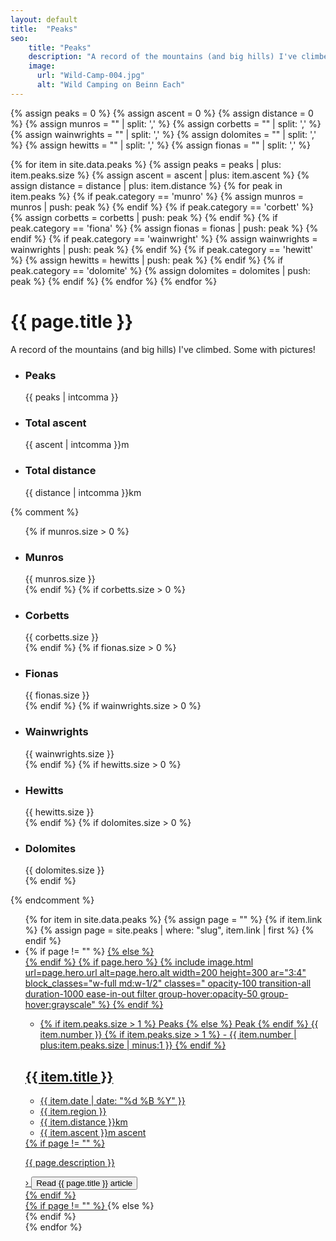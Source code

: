 ```yaml
---
layout: default
title:  "Peaks"
seo:
    title: "Peaks"
    description: "A record of the mountains (and big hills) I've climbed."
    image:
      url: "Wild-Camp-004.jpg"
      alt: "Wild Camping on Beinn Each"
---
```

{% assign peaks = 0 %}
{% assign ascent = 0 %}
{% assign distance = 0 %}
{% assign munros = "" | split: ',' %}
{% assign corbetts = "" | split: ',' %}
{% assign wainwrights = "" | split: ',' %}
{% assign dolomites = "" | split: ',' %}
{% assign hewitts = "" | split: ',' %}
{% assign fionas = "" | split: ',' %}

{% for item in site.data.peaks %}
  {% assign peaks = peaks | plus: item.peaks.size %}
  {% assign ascent = ascent | plus: item.ascent %}
  {% assign distance = distance  | plus: item.distance %}
  {% for peak in item.peaks %}
    {% if peak.category == 'munro' %}
      {% assign munros = munros | push: peak %}
    {% endif %}
    {% if peak.category == 'corbett' %}
      {% assign corbetts = corbetts | push: peak %}
    {% endif %}
    {% if peak.category == 'fiona' %}
      {% assign fionas = fionas | push: peak %}
    {% endif %}
    {% if peak.category == 'wainwright' %}
      {% assign wainwrights = wainwrights | push: peak %}
    {% endif %}
    {% if peak.category == 'hewitt' %}
      {% assign hewitts = hewitts | push: peak %}
    {% endif %}
    {% if peak.category == 'dolomite' %}
      {% assign dolomites = dolomites | push: peak %}
    {% endif %}
  {% endfor %}
{% endfor %}

<div class="md:w-9/12 md:ml-auto md:pl-8 pt-10 md:pt-12 lg:pt-16 pb-24 md:pb-40 px-8">
  <h1 class="font-display text-4xl md:text-6xl lg:text-7xl mb-0 pb-0 fade-down anim-delay-200">{{ page.title }}</h1>
  <div class="w-full lg:w-2/3 fade-down anim-delay-400">
    <p>A record of the mountains (and big hills) I've climbed. Some with pictures!</p>
  </div>

  <!-- Stats -->
  <div class="flex flex-wrap justify-between gap-x-8 gap-y-4 py-4 border-t border-b">
    <ul class="flex flex-wrap gap-x-8 gap-y-4">
      <li class="text-slide-up animate-stepped">
        <h3 class="font-bold mb-4">Peaks</h3>
        <span class="text-xl py-1 px-2 border br-orange c-orange">{{ peaks | intcomma }}</span>
      </li>
      <li class="text-slide-up animate-stepped">
        <h3 class="font-bold mb-4">Total ascent</h3>
        <span class="text-xl py-1 px-2 border br-orange c-orange">{{ ascent | intcomma }}m</span>
      </li>
      <li class="text-slide-up animate-stepped">
        <h3 class="font-bold mb-4">Total distance</h3>
        <span class="text-xl py-1 px-2 border br-orange c-orange">{{ distance | intcomma }}km</span>
      </li>
    </ul>
    {% comment %}
    <ul class="flex flex-wrap gap-x-8 gap-y-4">
      {% if munros.size > 0 %}
      <li class="text-slide-up animate-stepped">
        <h3 class="font-bold mb-4">Munros</h3>
        <span class="text-xl py-1 px-2 border br-orange c-orange">{{ munros.size }}</span>
      </li>
      {% endif %}
      {% if corbetts.size > 0 %}
      <li class="text-slide-up animate-stepped">
        <h3 class="font-bold mb-4">Corbetts</h3>
        <span class="text-xl py-1 px-2 border br-orange c-orange">{{ corbetts.size }}</span>
      </li>
      {% endif %}
      {% if fionas.size > 0 %}
      <li class="text-slide-up animate-stepped">
        <h3 class="font-bold mb-4">Fionas</h3>
        <span class="text-xl py-1 px-2 border br-orange c-orange">{{ fionas.size }}</span>
      </li>
      {% endif %}
      {% if wainwrights.size > 0 %}
      <li class="text-slide-up animate-stepped">
        <h3 class="font-bold mb-4">Wainwrights</h3>
        <span class="text-xl py-1 px-2 border br-orange c-orange">{{ wainwrights.size }}</span>
      </li>
      {% endif %}
      {% if hewitts.size > 0 %}
      <li class="text-slide-up animate-stepped">
        <h3 class="font-bold mb-4">Hewitts</h3>
        <span class="text-xl py-1 px-2 border br-orange c-orange">{{ hewitts.size }}</span>
      </li>
      {% endif %}
      {% if dolomites.size > 0 %}
      <li class="text-slide-up animate-stepped">
        <h3 class="font-bold mb-4">Dolomites</h3>
        <span class="text-xl py-1 px-2 border br-orange c-orange">{{ dolomites.size }}</span>
      </li>
      {% endif %}
    </ul>
    {% endcomment %}
  </div>

  <ul class="flex flex-col gap-16 py-4 xl:py-8">
    {% for item in site.data.peaks %}
    {% assign page = "" %}
    {% if item.link %}
      {% assign page = site.peaks | where: "slug", item.link | first %}
    {% endif %}
    <li class="peak-nav-item group animate-stepped text-slide-up">
      {% if page != "" %}
        <a href="{{ page.url }}" class="flex flex-col gap-4 lg:flex-row lg:items-center lg:gap-8">
      {% else %}
        <article class="flex flex-col gap-4 lg:flex-row lg:items-center lg:gap-8">
      {% endif %}
      {% if page.hero %}
        {% include image.html url=page.hero.url alt=page.hero.alt width=200 height=300 ar="3:4" block_classes="w-full md:w-1/2" classes=" opacity-100 transition-all duration-1000 ease-in-out filter group-hover:opacity-50 group-hover:grayscale"  %}
      {% endif %}
        <div class="flex {% if item.link %} flex-col items-start gap-2 {% else %} flex-wrap items-end gap-4 {% endif %} w-full py-4">
          <ul class="flex flex-row gap-2">
            <li class="font-bold {% if item.link %} text-lg {% else %} text-md {% endif %} b-black c-white px-2 py-1 transition-all duration-1000 ease-in-out">
              {% if item.peaks.size > 1 %} Peaks {% else %} Peak {% endif %}
              {{ item.number }}
              {% if item.peaks.size > 1 %}
              - {{ item.number | plus:item.peaks.size | minus:1 }}
              {% endif %}
            </li>
          </ul>
          <h2 class="{% if item.link %} text-2xl md:text-3xl xl:text-4xl {% else %} text-2xl xl:text-3xl leading-none {% endif %} font-display tracking-wide inline">
            {{ item.title }}
          </h2>
          <ul class="flex flex-wrap gap-2 {% if item.link %} {% else %}w-full shrink-0 {% endif %}">
            <li>
              <time datetime="{{ item.date | date: '%Y-%m-%d' }}" class="">{{ item.date | date: "%d %B %Y" }}</time>
            </li>
            <li class="before:content-['•'] before:mr-2">{{ item.region }}</li>
            <li class="before:content-['•'] before:mr-2">{{ item.distance }}km</li>
            <li class="before:content-['•'] before:mr-2">{{ item.ascent }}m ascent</li>
          </ul>
          {% if page != "" %}
            <p class="max-w-prose mb-4 md:mb-8">{{ page.description }}</p>
            <div class="text-slide-up anim-delay-500 flex items-center gap-2 relative z-10 md:mt-4">
              <span>&rsaquo;</span>
              <button class="peak-nav-button text-lg font-display tracking-wide underline md:no-underline md:text-2xl">Read <span class="sr-only">{{ page.title }}</span> article</button>
            </div>
          {% endif %}
        </div>
      {% if page != "" %}
        </a>
      {% else %}
        </article>
      {% endif %}
    </li>
    {% endfor %}
  </ul>


  
</div>
